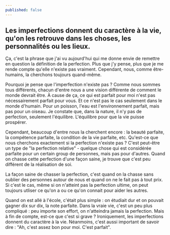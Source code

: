```yaml
---
published: false
---
```

## Les imperfections donnent du caractère à la vie, qu'on les retrouve dans les choses, les personnalités ou les lieux.

Ça, c'est la phrase que j'ai vu aujourd'hui qui me donne envie de remettre en question la définition de la perfection. Plus que j'y pense, plus que je me rende compte qu'elle n'existe pas vraiment. Cependant, nous, comme être-humains, la cherchons toujours quand-même.

Pourquoi je pense que l'imperfection n'existe pas ? Comme nous sommes tous différents, chacun d'entre nous a une vision différente de comment le monde devrait être. À cause de ça, ce qui est parfait pour moi n'est pas nécessairement parfait pour vous. Et ce n'est pas le cas seulement dans le monde d'humain. Pour un poisson, l'eau est l'environnement parfait, mais pas pour un oiseau. Je constate que, dans la nature, il n'y pas de perfection, seulement l'équilibre. L'équilibre pour que la vie puisse prospérer.

Cependant, beaucoup d'entre nous la cherchent encore : la beauté parfaite, la compétence parfaite, la condition de la vie parfaite, etc.  Qu'est-ce que nous cherchons exactement si la perfection n'existe pas ? C'est peut-être un type de "la perfection relative" - quelque chose qui est considérée parfaite pour un certain group de personnes, mais pas pour d'autres. Quand on chasse cette perfection d'une façon saine, je trouve que c'est peu différent de la réalisation de soi. 

La façon saine de chasser la perfection, c'est quand on la chasse sans oublier des personnes autour de nous et quand on ne le fait pas à tout prix. Si c'est le cas, même si on n'atteint pas la perfection ultime, on peut toujours utliser ce qu'on a ou ce qu'on connait pour aider les autres.

Quand on est allé à l'école, c'était plus simple : on étudiait dur et on pouvait gagner dix sur dix, la note parfaite. Dans la vraie vie, c'est un peu plus compliqué : peu importe son effort, on n'atteindra jamais la perfection. Mais à fin de compte, est-ce que c'est si grave ? Ironiquement, les imperfections donnent du caractère à la vie. Néanmoins, c'est aussi important de savoir dire : "Ah, c'est assez bon pour moi. C'est parfait".
